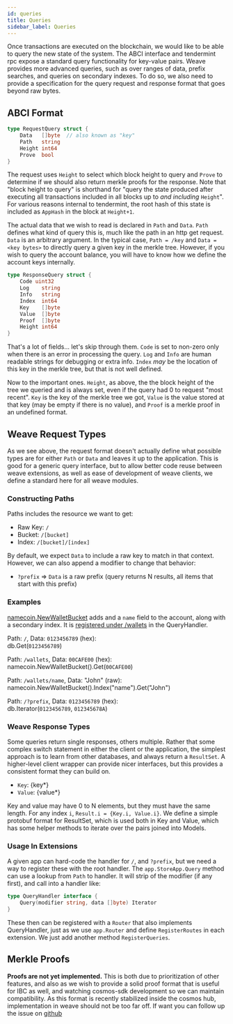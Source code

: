 ```yaml
---
id: queries 
title: Queries 
sidebar_label: Queries 
---
```


Once transactions are executed on the blockchain, we would like to be able to query the new state of the system. The ABCI interface and tendermint rpc expose a standard query functionality for key-value pairs. Weave provides more advanced queries, such as over ranges of data, prefix searches, and queries on secondary indexes. To do so, we also need to provide a specification for the query request and response format that goes beyond raw bytes.

## ABCI Format

```go
type RequestQuery struct {
    Data   []byte  // also known as "key"
    Path   string
    Height int64
    Prove  bool
}
```

The request uses `Height` to select which block height to query and `Prove` to determine if we should also return merkle proofs for the response. Note that "block height to query" is shorthand for "query the state produced after executing all transactions included in all blocks up to *and including* `Height`". For various reasons internal to tendermint, the root hash of this state is included as `AppHash` in the block at `Height+1`.

The actual data that we wish to read is declared in `Path` and `Data`. `Path` defines what kind of query this is, much like the path in an http get request. `Data` is an arbitrary argument. In the typical case, `Path = /key` and `Data = <key bytes>` to directly query a given key in the merkle tree. However, if you wish to query the account balance, you will have to know how we define the account keys internally.

```go
type ResponseQuery struct {
    Code uint32
    Log    string
    Info   string
    Index  int64
    Key    []byte
    Value  []byte
    Proof  []byte
    Height int64
}
```

That's a lot of fields... let's skip through them. `Code` is set to non-zero only when there is an error in processing the query. `Log` and `Info` are human readable strings for debugging or extra info. `Index` *may* be the location of this key in the merkle tree, but that is not well defined.

Now to the important ones. `Height`, as above, the the block height of the tree we queried and is always set, even if the query had 0 to request "most recent". `Key` is the key of the merkle tree we got, `Value` is the value stored at that key (may be empty if there is no value), and `Proof` is a merkle proof in an undefined format.

## Weave Request Types

As we see above, the request format doesn't actually define what possible types are for either `Path` or `Data` and leaves it up to the application. This is good for a generic query interface, but to allow better code reuse between weave extensions, as well as ease of development of weave clients, we define a standard here for all weave modules.

### Constructing Paths

Paths includes the resource we want to get:

- Raw Key: `/`
- Bucket: `/[bucket]`
- Index: `/[bucket]/[index]`

By default, we expect `Data` to include a raw key to match in that context. However, we can also append a modifier to change that behavior:

- `?prefix` =\> `Data` is a raw prefix (query returns N results, all items that start with this prefix)

### Examples

[namecoin.NewWalletBucket](https://github.com/iov-one/weave/blob/master/x/namecoin/wallet.go#L107-L113) adds and a `name` field to the account, along with a secondary index. It is [registered under /wallets](https://github.com/iov-one/weave/blob/master/x/namecoin/handler.go#L52-L57) in the QueryHandler.

Path: `/`, Data: `0123456789` (hex):  
db.Get(`0123456789`)

Path: `/wallets`, Data: `00CAFE00` (hex):  
namecoin.NewWalletBucket().Get(`00CAFE00`)

Path: `/wallets/name`, Data: "John" (raw):  
namecoin.NewWalletBucket().Index("name").Get("John")

Path: `/?prefix`, Data: `0123456789` (hex):  
db.Iterator(`0123456789`, `012345678A`)

### Weave Response Types

Some queries return single responses, others multiple. Rather that some complex switch statement in either the client or the application, the simplest approach is to learn from other databases, and always return a `ResultSet`. A higher-level client wrapper can provide nicer interfaces, but this provides a consistent format they can build on.

- `Key`: {key\*}
- `Value`: {value\*}

Key and value may have 0 to N elements, but they must have the same length. For any index `i`, `Result.i = {Key.i, Value.i}`. We define a simple protobuf format for ResultSet, which is used both in Key and Value, which has some helper methods to iterate over the pairs joined into Models.

### Usage In Extensions

A given app can hard-code the handler for `/`, and `?prefix`, but we need a way to register these with the root handler. The `app.StoreApp.Query` method can use a lookup from `Path` to handler. It will strip of the modifier (if any first), and call into a handler like:

```go
type QueryHandler interface {
    Query(modifier string, data []byte) Iterator
}
```

These then can be registered with a `Router` that also implements QueryHandler, just as we use `app.Router` and define `RegisterRoutes` in each extension. We just add another method `RegisterQueries`.

## Merkle Proofs

**Proofs are not yet implemented.** This is both due to prioritization of other features, and also as we wish to provide a solid proof format that is useful for IBC as well, and watching cosmos-sdk development so we can maintain compatibility. As this format is recently stabilized inside the cosmos hub, implementation in weave should not be too far off. If want you can follow up the issue on [github](https://github.com/iov-one/weave/issues/5 "Define proofs for query #5")
